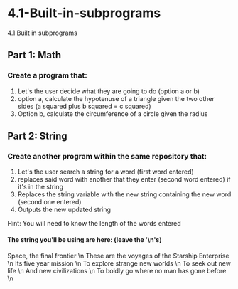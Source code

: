 # 4.1-Built-in-subprograms
4.1 Built in subprograms

## Part 1: Math
### Create a program that:
1. Let's the user decide what they are going to do (option a or b)
2. option a, calculate the hypotenuse of a triangle given the two other sides (a squared plus b squared = c squared)
3. Option b, calculate the circumference of a circle given the radius

## Part 2: String
### Create another program within the same repository that:
1. Let's the user search a string for a word (first word entered)
2. replaces said word with another that they enter (second word entered) if it's in the string
3. Replaces the string variable with the new string containing the new word (second one entered)
4. Outputs the new updated string

Hint: You will need to know the length of the words entered

#### The string you'll be using are here: (leave the '\n's)
Space, the final frontier \n
These are the voyages of the Starship Enterprise \n
Its five year mission \n
To explore strange new worlds \n
To seek out new life \n
And new civilizations \n
To boldly go where no man has gone before \n
